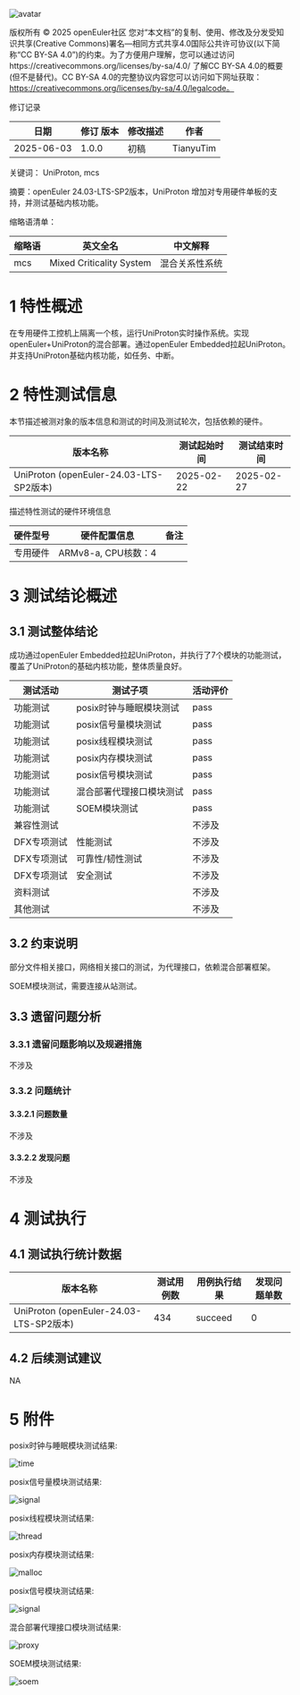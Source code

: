 ![avatar](../../images/openEuler.png)

版权所有 © 2025  openEuler社区
 您对“本文档”的复制、使用、修改及分发受知识共享(Creative Commons)署名—相同方式共享4.0国际公共许可协议(以下简称“CC BY-SA 4.0”)的约束。为了方便用户理解，您可以通过访问https://creativecommons.org/licenses/by-sa/4.0/ 了解CC BY-SA 4.0的概要 (但不是替代)。CC BY-SA 4.0的完整协议内容您可以访问如下网址获取：https://creativecommons.org/licenses/by-sa/4.0/legalcode。

修订记录

| 日期       | 修订   版本 | 修改描述 | 作者      |
| ---------- | ----------- | -------- | --------- |
| 2025-06-03 | 1.0.0       | 初稿     | TianyuTim |

关键词： UniProton, mcs

摘要：openEuler 24.03-LTS-SP2版本，UniProton 增加对专用硬件单板的支持，并测试基础内核功能。


缩略语清单：

| 缩略语 | 英文全名                 | 中文解释       |
| ------ | ------------------------ | -------------- |
| mcs    | Mixed Criticality System | 混合关系性系统 |

# 1     特性概述

在专用硬件工控机上隔离一个核，运行UniProton实时操作系统。实现openEuler+UniProton的混合部署。通过openEuler Embedded拉起UniProton。并支持UniProton基础内核功能，如任务、中断。

# 2     特性测试信息

本节描述被测对象的版本信息和测试的时间及测试轮次，包括依赖的硬件。

| 版本名称        | 测试起始时间 | 测试结束时间 |
| --------------- | ------------ | ------------ |
| UniProton (openEuler-24.03-LTS-SP2版本)  | 2025-02-22   | 2025-02-27   |

描述特性测试的硬件环境信息

| 硬件型号   | 硬件配置信息        | 备注 |
| ---------- | ------------------- | ---- |
| 专用硬件 | ARMv8-a, CPU核数：4 |      |

# 3     测试结论概述

## 3.1   测试整体结论

成功通过openEuler Embedded拉起UniProton，并执行了7个模块的功能测试，覆盖了UniProton的基础内核功能，整体质量良好。

| 测试活动 | 测试子项 | 活动评价 |
| ------- | -------- | ------- |
| 功能测试 | posix时钟与睡眠模块测试  | pass |
| 功能测试 | posix信号量模块测试 | pass |
| 功能测试 | posix线程模块测试 | pass |
| 功能测试 | posix内存模块测试        | pass |
| 功能测试 | posix信号模块测试        | pass |
| 功能测试 | 混合部署代理接口模块测试 | pass |
| 功能测试 | SOEM模块测试 | pass |
| 兼容性测试 |          | 不涉及 |
| DFX专项测试 | 性能测试 | 不涉及 |
| DFX专项测试 | 可靠性/韧性测试 | 不涉及 |
| DFX专项测试 | 安全测试 | 不涉及 |
| 资料测试 |         | 不涉及 |
| 其他测试 |         | 不涉及 |

## 3.2   约束说明

部分文件相关接口，网络相关接口的测试，为代理接口，依赖混合部署框架。

SOEM模块测试，需要连接从站测试。



## 3.3   遗留问题分析

### 3.3.1 遗留问题影响以及规避措施

不涉及

### 3.3.2 问题统计

#### 3.3.2.1 问题数量

不涉及

#### 3.3.2.2 发现问题

不涉及


# 4     测试执行

## 4.1   测试执行统计数据

| 版本名称        | 测试用例数 | 用例执行结果 | 发现问题单数 |
| --------------- | ---------- | ------------ | ------------ |
| UniProton (openEuler-24.03-LTS-SP2版本)  | 434        | succeed      | 0            |

## 4.2   后续测试建议

NA

# 5     附件

posix时钟与睡眠模块测试结果:

![time](./image/posix_time.png)


posix信号量模块测试结果:

![signal](./image/posix_sem.png)


posix线程模块测试结果:

![thread](./image/posix_thread.png)


posix内存模块测试结果:

![malloc](./image/posix_malloc.png)


posix信号模块测试结果:

![signal](./image/posix_signal.png)


混合部署代理接口模块测试结果:

![proxy](./image/posix_proxy.png)


SOEM模块测试结果:

![soem](./image/soem_kp920.png)

